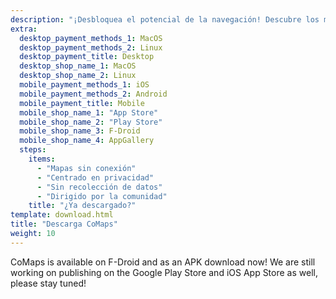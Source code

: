 ```yaml
---
description: "¡Desbloquea el potencial de la navegación! Descubre los mapas sin conexión, características centradas en la privacidad, y una aplicación dirigida por la comunidad"
extra:
  desktop_payment_methods_1: MacOS
  desktop_payment_methods_2: Linux
  desktop_payment_title: Desktop
  desktop_shop_name_1: MacOS
  desktop_shop_name_2: Linux
  mobile_payment_methods_1: iOS
  mobile_payment_methods_2: Android
  mobile_payment_title: Mobile
  mobile_shop_name_1: "App Store"
  mobile_shop_name_2: "Play Store"
  mobile_shop_name_3: F-Droid
  mobile_shop_name_4: AppGallery
  steps:
    items:
      - "Mapas sin conexión"
      - "Centrado en privacidad"
      - "Sin recolección de datos"
      - "Dirigido por la comunidad"
    title: "¿Ya descargado?"
template: download.html
title: "Descarga CoMaps"
weight: 10
---
```


CoMaps is available on F-Droid and as an APK download now! We are still
working on publishing on the Google Play Store and iOS App Store as well,
please stay tuned!
